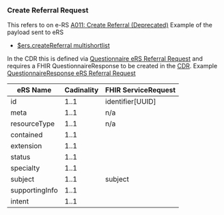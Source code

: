 

### Create Referral Request 

This refers to on e-RS [A011: Create Referral (Deprecated)](https://developer.nhs.uk/apis/e-Referrals/explore_endpoint_a011.html)
Example of the payload sent to eRS
- [$ers.createReferral multishortlist](eRS/ers-GenerateReferral-multishortlist-FHIR-STU3.json)

In the CDR this is defined via [Questionnaire eRS Referral Request](Questionnaire-eRS-Referral-Request.html) and requires a FHIR QuestionnaireResponse to be created in the [CDR](ActorDefinition-ClinicalDataRepository.html).
Example [QuestionnaireResponse eRS Referral Request](QuestionnaireResponse-ers-Referral-Request.html)

| eRS Name       | Cadinality | FHIR ServiceRequest |
|----------------|------------|---------------------|
| id             | 1..1       | identifier[UUID]    |
| meta	          | 1..1       | n/a                 |
| resourceType   | 1..1       | n/a                 | 
| contained      | 1..1       |                     | 
| extension      | 1..1       |                     | 
| status         | 1..1       |                     |          
| specialty      | 1..1       |                     |       
| subject        | 1..1       | subject             |       
| supportingInfo | 1..1       |                     | 
| intent         | 1..1       |                     | 
